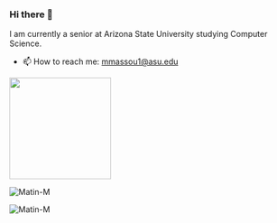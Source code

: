 ### Hi there 👋

I am currently a senior at Arizona State University studying Computer Science. 

- 📫 How to reach me: mmassou1@asu.edu

<img align="center" height="180em" src="https://github-readme-stats.vercel.app/api?username=Matin-M&show_icons=true&hide_border=true&&count_private=true&include_all_commits=true" />
<p><img align="center" src="https://github-readme-stats.vercel.app/api/top-langs?username=Matin-M&show_icons=true&locale=en&layout=compact" alt="Matin-M" /></p>
<p><img align="center" src="https://github-readme-streak-stats.herokuapp.com/?user=Matin-M&" alt="Matin-M" /></p>

